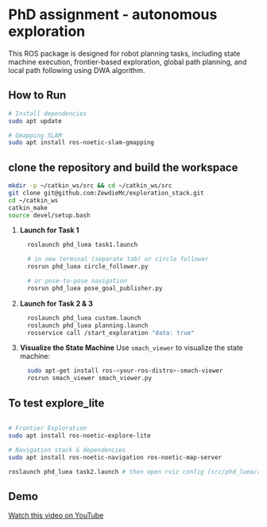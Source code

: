 # PhD assignment - autonomous exploration 

This ROS package is designed for robot planning tasks, including state machine execution, frontier-based exploration, global path planning, and local path following using DWA algorithm.

## How to Run

```sh
# Install dependencies
sudo apt update

# Gmapping SLAM
sudo apt install ros-noetic-slam-gmapping
```

## clone the repository and build the workspace
```sh
mkdir -p ~/catkin_ws/src && cd ~/catkin_ws/src
git clone git@github.com:ZewdieMc/exploration_stack.git
cd ~/catkin_ws
catkin_make
source devel/setup.bash
```

1. **Launch for Task 1**
    ```sh
      roslaunch phd_luea task1.launch

      # in new terminal (separate tab) or circle follower
      rosrun phd_luea circle_follower.py

      # or pose-to-pose navigation
      rosrun phd_luea pose_goal_publisher.py
    ```

2. **Launch for Task 2 & 3**
    ```sh
      roslaunch phd_luea custom.launch
      roslaunch phd_luea planning.launch
      rosservice call /start_exploration "data: true"
    ```

3. **Visualize the State Machine**
    Use `smach_viewer` to visualize the state machine:
    ```sh
      sudo apt-get install ros-<your-ros-distro>-smach-viewer
      rosrun smach_viewer smach_viewer.py
    ```

## To test explore_lite
```sh

# Frontier Exploration
sudo apt install ros-noetic-explore-lite

# Navigation stack & dependencies
sudo apt install ros-noetic-navigation ros-noetic-map-server

roslaunch phd_luea task2.launch # then open rviz config (src/phd_luea/rviz/task2.rviz)
```

## Demo
[Watch this video on YouTube](https://www.youtube.com/watch?v=BC9ialCNbX4)
